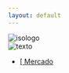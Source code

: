 ```yaml
---
layout: default
---
```


<div class="container-fluid h-100 d-flex align-items-center justify-content-center">
  <div class="vertical-center font-quicksand">
    <div class="row clearfix justify-content-center align-items-center no-gutters">
        <div class="col-12 text-left text-sm-center col-sm-auto mr-sm-2 mb-4 mb-sm-0">
            <img src="{{ "/assets/logo-simbolo.png" | relative_url }}" class="img-fluid logo-isotipo" alt="isologo">
        </div>
        <div class="col-12 text-center text-sm-left col-sm mr-2 d-flex justify-content-center d-sm-block">
          <div class="d-none d-sm-block">
                <img src="{{ "/assets/logo-texto.png" | relative_url }}" class="img-fluid logo-texto mb-sm-1" alt="texto">
            </div>
            <ul class="nav flex-column flex-sm-row font-weight-bold text-left">
              <li class="nav-item">
                <a class="nav-link p-0 pl-sm-2 font-size-large font-size-sm-normal text-black-50 disabled" href="#">[ Mercado</a>
              </li>
            </ul>
        </div>
    </div>
  </div>
</div>

